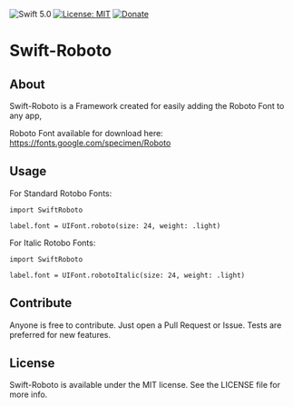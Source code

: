 ![Swift 5.0](https://img.shields.io/badge/swift-5.0-orange.svg)
[![License: MIT](https://img.shields.io/badge/License-MIT-yellow.svg)](https://opensource.org/licenses/MIT)
[![Donate](https://img.shields.io/badge/Donate-PayPal-blue.svg)](https://paypal.me/BobbyRohweder)

# Swift-Roboto

## About

Swift-Roboto is a Framework created for easily adding the Roboto Font to any app,

Roboto Font available for download here: https://fonts.google.com/specimen/Roboto

## Usage

For Standard Rotobo Fonts:
```
import SwiftRoboto

label.font = UIFont.roboto(size: 24, weight: .light)
```

For Italic Rotobo Fonts:
```
import SwiftRoboto

label.font = UIFont.robotoItalic(size: 24, weight: .light)
```

## Contribute

Anyone is free to contribute.
Just open a Pull Request or Issue.
Tests are preferred for new features.

## License

Swift-Roboto is available under the MIT license. See the LICENSE file for more info.
